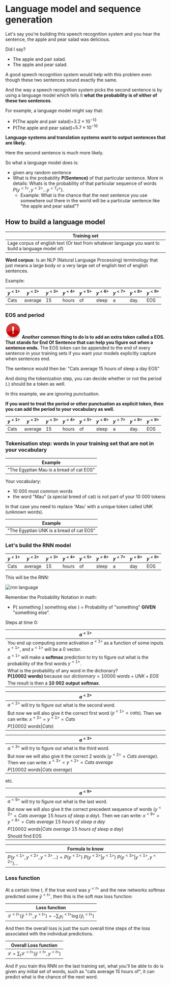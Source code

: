 # Language model and sequence generation

Let's say you're building this speech recognition system and you hear the sentence, the apple and pear salad was delicious.

Did I say?

- The apple and pair salad.
- The apple and pear salad.

A good speech recognition system would help with this problem even though these two sentences sound exactly the same.

And the way a speech recognition system picks the second sentence is by using a language model which tells it **what the probability is of either of these two sentences**.

For example, a language model might say that:

- P(The apple and pair salad)=$3.2 \times 10^{-13}$
- P(The apple and pear salad)=$5.7 \times 10^{-10}$

**Language systems and translation systems want to output sentences that are likely.**

Here the second sentence is much more likely.

So what a language model does is:

- given any random sentence
- What is the probability **P(Sentence)** of that particular sentence. More in details: Whats is the probability of that particular sequence of words $P(y^{<1>}, y^{<2>} \dots y^{<T_{y}>})$.
  - Example: What is the chance that the next sentence you use somewhere out there in the world will be a particular sentence like "the apple and pear salad"?

## How to build a language model

| Training set |
|--------------|
| Lage corpus of english text (Or text from whatever language you want to build a language model of) |

**Word corpus**: Is an NLP (Natural Language Processing) terminology that just means a large body or a very large set of english text of english sentences.

Example:

| $y^{<1>}$ | $y^{<2>}$ | $y^{<3>}$ | $y^{<4>}$ | $y^{<5>}$ | $y^{<6>}$ | $y^{<7>}$ | $y^{<8>}$ | $y^{<9>}$ |
|------|---------|----|-------|------|-----|---|-----|-----|
| Cats | average | 15 | hours | of | sleep | a | day. | EOS |

### EOS and period

![important](img/important.png) **Another common thing to do is to add an extra token called a EOS. That stands for End Of Sentence that can help you figure out when a sentence ends.** The EOS token can be appended to the end of every sentence in your training sets if you want your models explicitly capture when sentences end.

The sentence would then be: "Cats average 15 hours of sleep a day EOS"

And doing the tokenization step, you can decide whether or not the period (.) should be a token as well.

In this example, we are ignoring punctuation.

**If you want to treat the period or other punctuation as explicit token, then you can add the period to your vocabulary as well.**

| $y^{<1>}$ | $y^{<2>}$ | $y^{<3>}$ | $y^{<4>}$ | $y^{<5>}$ | $y^{<6>}$ | $y^{<7>}$ | $y^{<8>}$ | $y^{<9>}$ |
|------|---------|----|-------|------|-----|---|-----|-----|
| Cats | average | 15 | hours | of | sleep | a | day. | EOS |

### Tokenisation step: words in your training set that are not in your vocabulary

| Example |
|---------|
| "The Egyptian Mau is a bread of cat EOS" |

Your vocabulary:

- 10 000 most common words
- the word "Mau" (a special breed of cat) is not part of your 10 000 tokens

In that case you need to replace 'Mau' with a unique token called UNK (unknown words).

| Example |
|---------|
| "The Egyptian UNK is a bread of cat EOS" |

### Let's build the RNN model

| $y^{<1>}$ | $y^{<2>}$ | $y^{<3>}$ | $y^{<4>}$ | $y^{<5>}$ | $y^{<6>}$ | $y^{<7>}$ | $y^{<8>}$ | $y^{<9>}$ |
|------|---------|----|-------|------|-----|---|-----|-----|
| Cats | average | 15 | hours | of | sleep | a | day | EOS |

This will be the RNN:

![rnn language](img/rnn_language.png)

Remember the Probability Notation in math:

- P( something | something else ) = Probability of "something" **GIVEN** "something else".

Steps at time 0:

| $a^{<1>}$ |
|-----------|
| You end up computing some activation $a^{<1>}$ as a function of some inputs $x^{<1>}$, and $x^{<1>}$ will be a 0 vector. |
| $a^{<1>}$ will make a **softmax** prediction to try to figure out what is the probability of the first words $y^{<1>}$. |
| What is the probability of any word in the dictionary? <br> **P(10002 words)** because our $dictionnary = 10 000\ words + UNK + EOS$ |
| The result is then a **10 002 output softmax**. |

| $a^{<2>}$ |
|-----------|
| $a^{<2>}$ will try to figure out what is the second word. |
| But now we will also give it the correct first word ($y^{<1>}=cats$). Then we can write: $x^{<2>}=y^{<1>}=Cats$ |
| $P(10002\ words \vert Cats)$ |

| $a^{<3>}$ |
|-----------|
| $a^{<3>}$ will try to figure out what is the third word. |
| But now we will also give it the correct 2 words ($y^{<2>}=Cats\ average$). Then we can write: $x^{<3>}=y^{<2>}=Cats\ average$ |
| $P(10002\ words \vert Cats\ average)$ |

etc.

| $a^{<9>}$ |
|-----------|
| $a^{<9>}$ will try to figure out what is the last word. |
| But now we will also give it the correct precedent sequence of words ($y^{<2>}=Cats\ average\ 15\ hours\ of\ sleep\ a\ day$). Then we can write: $x^{<9>}=y^{<8>}=Cats\ average\ 15\ hours\ of\ sleep\ a\ day$ |
| $P(10002\ words \vert Cats\ average\ 15\ hours\ of\ sleep\ a\ day)$ |
| Should find EOS |

| Formula to know |
|-----------------|
| $P(y^{<1>}, y^{<2>}, y^{<3>}\dots) = P(y^{<1>})\ P(y^{<2>} \lvert y^{<1>})\ P(y^{<3>} \lvert y^{<1>}, y^{<2>}) \dots$ |

### Loss function

At a certain time t, if the true word was $y^{<t>}$ and the new networks softmax predicted some $\hat{y}^{<t>}$, then this is the soft max loss function:

| Loss function                                                                                                        |
|----------------------------------------------------------------------------------------------------------------------|
| $\mathcal{L}^{<t>}(\hat{y}^{<t>},y^{<t>})=-\displaystyle \sum_i y_{i}^{<t>} \log{(\hat{y}_{i}^{<t>})}$ |

And then the overall loss is just the sum overall time steps of the loss associated with the individual predictions.

| Overall Loss function                                                                                                        |
|----------------------------------------------------------------------------------------------------------------------|
| $\mathcal{L}=\displaystyle \sum_t \mathcal{L}^{<t>}(\hat{y}^{<t>}, y^{<t>})$ |

And if you train this RNN on the last training set, what you'll be able to do is given any initial set of words, such as "cats average 15 hours of", it can predict what is the chance of the next word.

